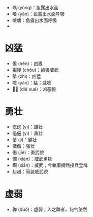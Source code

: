 * 喁 (yóng)：鱼露出水面
* 噞 (yǎn)：鱼露出水面呼吸
* 噞喁：鱼露出水面呼吸
* 
# 凶猛
* 佷 (hěn)：凶狠
* 搊搜 (chōu)：凶狠威武
* 摯 (zhì)：凶猛
* 噞 (yǎn)：猛；威噞
* 𥉺𥅧 (dié xué)：凶恶貌

# 勇壮
* 仡仡 (yì)：雄壮
* 俋俋 (yì)：勇壮
* 佶 (jí)：健壮
* 偕偕：强壮
* 偈 (jié)：勇武貌
* 僩 (xiàn)：威武勇猛
* 瞯 (xián)：威武；今執事撊然授兵登埤
* 赳赳：简装威武貌

# 虚弱
* 亸 (duŏ)：虚弱；人之亸者，何气使然
